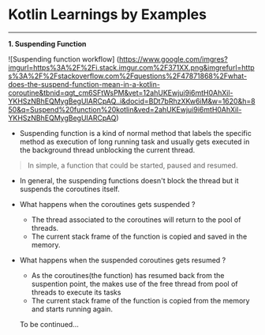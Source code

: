 # Kotlin Learnings by Examples
***
**1. Suspending Function**


![Suspending function workflow] (https://www.google.com/imgres?imgurl=https%3A%2F%2Fi.stack.imgur.com%2F371XX.png&imgrefurl=https%3A%2F%2Fstackoverflow.com%2Fquestions%2F47871868%2Fwhat-does-the-suspend-function-mean-in-a-kotlin-coroutine&tbnid=qgt_cm6SFtWsPM&vet=12ahUKEwjui9i6mtH0AhXil-YKHSzNBhEQMygBegUIARCpAQ..i&docid=BDt7bRhzXKw6iM&w=1620&h=850&q=Suspend%20function%20kotlin&ved=2ahUKEwjui9i6mtH0AhXil-YKHSzNBhEQMygBegUIARCpAQ)

- Suspending function is a kind of normal method that labels the specific method as execution of long running task and usually gets executed in the background thread unblocking the current thread.
> In simple, a function that could be started, paused and resumed.  
- In general, the suspending functions doesn't block the thread but it suspends the coroutines itself. 
- What happens when the coroutines gets suspended ?
    * The thread associated to the coroutines will return to the pool of threads. 
    * The current stack frame of the function is copied and saved in the memory. 
- What happens when the suspended coroutines gets resumed ?
    * As the coroutines(the function) has resumed back from the suspention point, the makes use of the free thread from pool of threads to execute its tasks
    * The current stack frame of the function is copied from the memory and starts running again. 
	
	To be continued...
